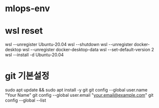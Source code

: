 # mlops-env

# wsl reset 

wsl --unregister Ubuntu-20.04
wsl --shutdown
wsl --unregister docker-desktop
wsl --unregister docker-desktop-data
wsl --set-default-version 2
wsl --install -d Ubuntu-20.04

# git 기본설정
sudo apt update && sudo apt install -y git
git config --global user.name "Your Name"
git config --global user.email "your.email@example.com"
git config --global --list
